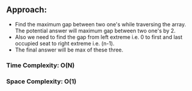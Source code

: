 ## Approach:
* Find the maximum gap between two one's while traversing the array. The potential answer will maximum gap between two one's by 2.
* Also we need to find the gap from left extreme i.e. 0 to first and last occupied seat to right extreme i.e. (n-1).
* The final answer will be max of these three.
​
### Time Complexity: O(N)
### Space Complexity: O(1)